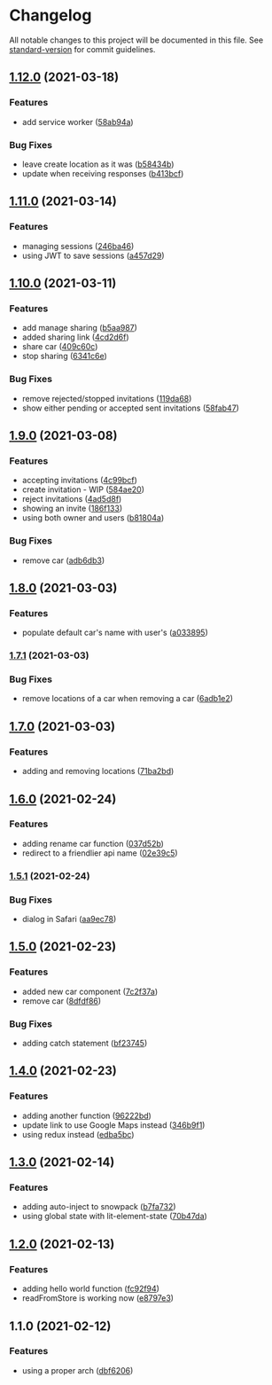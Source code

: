 # Changelog

All notable changes to this project will be documented in this file. See [standard-version](https://github.com/conventional-changelog/standard-version) for commit guidelines.

## [1.12.0](https://github.com/jdvivar/wheres-our-car-app/compare/v1.11.0...v1.12.0) (2021-03-18)


### Features

* add service worker ([58ab94a](https://github.com/jdvivar/wheres-our-car-app/commit/58ab94a68c6db2d40004817e0d6613c0cf1e92c3))


### Bug Fixes

* leave create location as it was ([b58434b](https://github.com/jdvivar/wheres-our-car-app/commit/b58434b9e5b13225962d51185943ab25d6886da3))
* update when receiving responses ([b413bcf](https://github.com/jdvivar/wheres-our-car-app/commit/b413bcfd10be5b2b8f24ba9e9cdeca9e4504c2b0))

## [1.11.0](https://github.com/jdvivar/wheres-our-car-app/compare/v1.10.0...v1.11.0) (2021-03-14)


### Features

* managing sessions ([246ba46](https://github.com/jdvivar/wheres-our-car-app/commit/246ba46378c17020de44ad288fa1b0d041e50777))
* using JWT to save sessions ([a457d29](https://github.com/jdvivar/wheres-our-car-app/commit/a457d292660bd3c8d65d3821eb34d4304e8196d7))

## [1.10.0](https://github.com/jdvivar/wheres-our-car-app/compare/v1.9.0...v1.10.0) (2021-03-11)


### Features

* add manage sharing ([b5aa987](https://github.com/jdvivar/wheres-our-car-app/commit/b5aa9875592c34bd83ccc6456da8bd2b40f72778))
* added sharing link ([4cd2d6f](https://github.com/jdvivar/wheres-our-car-app/commit/4cd2d6f797d5e2827396ef226147f6e3ff01ed8f))
* share car ([409c60c](https://github.com/jdvivar/wheres-our-car-app/commit/409c60c977bad7b38e934c4263cfd8bf11378557))
* stop sharing ([6341c6e](https://github.com/jdvivar/wheres-our-car-app/commit/6341c6e0631f6c6441fcb02dd0da7811e00e194f))


### Bug Fixes

* remove rejected/stopped invitations ([119da68](https://github.com/jdvivar/wheres-our-car-app/commit/119da68395298216678bf6530e9aabd8270e0156))
* show either pending or accepted sent invitations ([58fab47](https://github.com/jdvivar/wheres-our-car-app/commit/58fab4770311999f4b6ca5d35abc874015b60889))

## [1.9.0](https://github.com/jdvivar/wheres-our-car-app/compare/v1.8.0...v1.9.0) (2021-03-08)


### Features

* accepting invitations ([4c99bcf](https://github.com/jdvivar/wheres-our-car-app/commit/4c99bcf1803d19f91b316c0b141d0d6589b755c2))
* create invitation - WIP ([584ae20](https://github.com/jdvivar/wheres-our-car-app/commit/584ae2082205053f255a5f5fc4130297a63853cd))
* reject invitations ([4ad5d8f](https://github.com/jdvivar/wheres-our-car-app/commit/4ad5d8f64c543dd1584f83f43a608d3ff8d7b464))
* showing an invite ([186f133](https://github.com/jdvivar/wheres-our-car-app/commit/186f133413e4f633aee172902eef6d94b371003c))
* using both owner and users ([b81804a](https://github.com/jdvivar/wheres-our-car-app/commit/b81804a8a658a439ef8021ef816799e08fdf2616))


### Bug Fixes

* remove car ([adb6db3](https://github.com/jdvivar/wheres-our-car-app/commit/adb6db3dc7a0a9bc263ba6954bff59b9a4a4de63))

## [1.8.0](https://github.com/jdvivar/wheres-our-car-app/compare/v1.7.1...v1.8.0) (2021-03-03)


### Features

* populate default car's name with user's ([a033895](https://github.com/jdvivar/wheres-our-car-app/commit/a033895178294c11931cfadd55ecd3c8284101bc))

### [1.7.1](https://github.com/jdvivar/wheres-our-car-app/compare/v1.7.0...v1.7.1) (2021-03-03)


### Bug Fixes

* remove locations of a car when removing a car ([6adb1e2](https://github.com/jdvivar/wheres-our-car-app/commit/6adb1e2a2ffeddd0ccf9166b191d9c6c70836da6))

## [1.7.0](https://github.com/jdvivar/wheres-our-car-app/compare/v1.6.0...v1.7.0) (2021-03-03)


### Features

* adding and removing locations ([71ba2bd](https://github.com/jdvivar/wheres-our-car-app/commit/71ba2bd45e4a91270774c37e4ff9e482b0bc49b3))

## [1.6.0](https://github.com/jdvivar/wheres-our-car-app/compare/v1.5.1...v1.6.0) (2021-02-24)


### Features

* adding rename car function ([037d52b](https://github.com/jdvivar/wheres-our-car-app/commit/037d52b798e0afef3e0b9b99f84753b8375fc4ff))
* redirect to a friendlier api name ([02e39c5](https://github.com/jdvivar/wheres-our-car-app/commit/02e39c5c396bba1f05a04ec489b5e208b926847e))

### [1.5.1](https://github.com/jdvivar/wheres-our-car-app/compare/v1.5.0...v1.5.1) (2021-02-24)


### Bug Fixes

* dialog in Safari ([aa9ec78](https://github.com/jdvivar/wheres-our-car-app/commit/aa9ec78a3f0fdc9d45acb8603a17643ddaf92310))

## [1.5.0](https://github.com/jdvivar/wheres-our-car-app/compare/v1.4.0...v1.5.0) (2021-02-23)


### Features

* added new car component ([7c2f37a](https://github.com/jdvivar/wheres-our-car-app/commit/7c2f37adbb60b443a07c2744d39b1eeacb3af4a9))
* remove car ([8dfdf86](https://github.com/jdvivar/wheres-our-car-app/commit/8dfdf86bb070c0222f7e68230e40ce938ce4a51f))


### Bug Fixes

* adding catch statement ([bf23745](https://github.com/jdvivar/wheres-our-car-app/commit/bf237450d4b510d6eabe02502618a8eef9612b09))

## [1.4.0](https://github.com/jdvivar/wheres-our-car-app/compare/v1.3.0...v1.4.0) (2021-02-23)


### Features

* adding another function ([96222bd](https://github.com/jdvivar/wheres-our-car-app/commit/96222bd1cfe0cdda0a487425173404ff1eae5774))
* update link to use Google Maps instead ([346b9f1](https://github.com/jdvivar/wheres-our-car-app/commit/346b9f1e1cfa0f4f232bdcec0ba5fcfd087a0de5))
* using redux instead ([edba5bc](https://github.com/jdvivar/wheres-our-car-app/commit/edba5bc5c20da26e6b58433cdb3c4922455aa86c))

## [1.3.0](https://github.com/jdvivar/wheres-our-car-app/compare/v1.2.0...v1.3.0) (2021-02-14)


### Features

* adding auto-inject to snowpack ([b7fa732](https://github.com/jdvivar/wheres-our-car-app/commit/b7fa7322aeceb03dc61ca722436c1948f177bd9b))
* using global state with lit-element-state ([70b47da](https://github.com/jdvivar/wheres-our-car-app/commit/70b47da36f461ba549201f3810e40d675dcef750))

## [1.2.0](https://github.com/jdvivar/wheres-our-car-app/compare/v1.1.0...v1.2.0) (2021-02-13)


### Features

* adding hello world function ([fc92f94](https://github.com/jdvivar/wheres-our-car-app/commit/fc92f94656fe60726f17f2fd45be5717f60d33af))
* readFromStore is working now ([e8797e3](https://github.com/jdvivar/wheres-our-car-app/commit/e8797e3fb7ead0ae8fdf5ad5695fb9020a4a720a))

## 1.1.0 (2021-02-12)


### Features

* using a proper arch ([dbf6206](https://github.com/jdvivar/wheres-our-car-app/commit/dbf6206957d6e5aa6232e8e8d97516729ab149a2))
